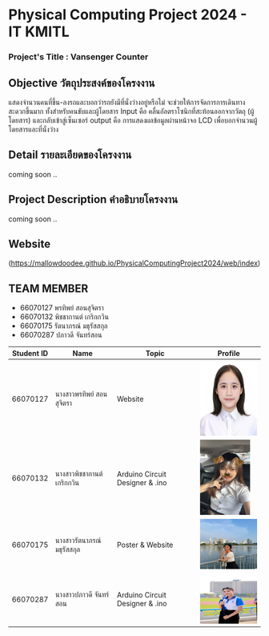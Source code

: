 # Physical Computing Project 2024 - IT KMITL
### Project's Title : Vansenger Counter

## Objective วัตถุประสงค์ของโครงงาน
แสดงจำนวนคนที่ขึ้น-ลงรถและบอกว่ารถยังมีที่นั่งว่างอยู่หรือไม่ จะช่วยให้การจัดการการเดินทางสะดวกขึ้นมาก ทั้งสำหรับคนขับและผู้โดยสาร Input คือ คลื่นอัลตราโซนิกที่สะท้อนออกจากวัตถุ (ผู้โดยสาร) และกลับเข้าสู่เซ็นเซอร์ output คือ การแสดงผลข้อมูลผ่านหน้าจอ LCD เพื่อบอกจำนวนผู้โดยสารและที่นั่งว่าง

## Detail รายละเอียดของโครงงาน
coming soon ..

## Project Description คำอธิบายโครงงาน
coming soon ..

## Website
(https://mallowdoodee.github.io/PhysicalComputingProject2024/web/index)

## TEAM MEMBER
* 66070127 พรทิพย์ สอนสุจิตรา
* 66070132 พิชชากานต์ เกริกกวิน
* 66070175 รัตนาภรณ์ มธุรัสสกุล
* 66070287 ปภาวดี จันทร์สอน

|Student ID|Name|Topic|Profile|
|--|--|--|--|
| 66070127 | นางสาวพรทิพย์ สอนสุจิตรา | Website | <img alt="66070127" height="150" src="assets/66070127.JPG" width="150"/> |
| 66070132 | นางสาวพิชชากานต์ เกริกกวิน | Arduino Circuit Designer & .ino |<img alt="66070132" height="150" src="assets/66070132.jpg" width="100"/>|
| 66070175 | นางสาวรัตนาภรณ์ มธุรัสสกุล | Poster & Website |<img alt="66070175" height="100" src="assets/66070175.jpg" width="150"/>|
| 66070287 | นางสาวปภาวดี จันทร์สอน | Arduino Circuit Designer & .ino |<img alt="66070287" height="100" src="assets/66070287.jpg" width="150"/>|
